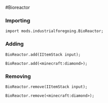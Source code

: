 #Bioreactor

### Importing

```
import mods.industrialforegoing.BioReactor;
```

### Adding

```
BioReactor.add(IItemStack input);

BioReactor.add(<minecraft:diamond>);
```

### Removing

```
BioReactor.remove(IItemStack input);

BioReactor.remove(<minecraft:diamond>);
```